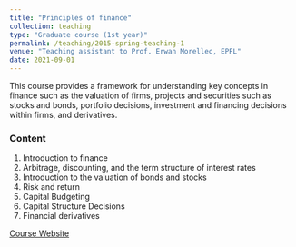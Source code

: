 ```yaml
---
title: "Principles of finance"
collection: teaching
type: "Graduate course (1st year)"
permalink: /teaching/2015-spring-teaching-1
venue: "Teaching assistant to Prof. Erwan Morellec, EPFL"
date: 2021-09-01
---
```


This course provides a framework for understanding key concepts in finance such as the valuation of firms, projects and securities such as stocks and bonds, portfolio decisions, investment and financing decisions within firms, and derivatives.

### Content
1. Introduction to finance
2. Arbitrage, discounting, and the term structure of interest rates
3. Introduction to the valuation of bonds and stocks
4. Risk and return
5. Capital Budgeting
6. Capital Structure Decisions
7. Financial derivatives

[Course Website](https://edu.epfl.ch/coursebook/fr/principles-of-finance-MGT-482)